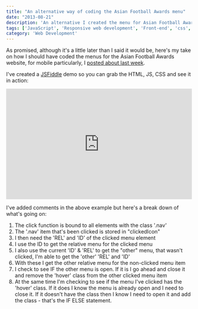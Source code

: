 ```yaml
---
title: "An alternative way of coding the Asian Football Awards menu"
date: "2013-08-21"
description: 'An alternative I created the menu for Asian Football Awards website'
tags: ['JavaScript', 'Responsive web development', 'Front-end', 'css', 'html']
category: 'Web Development'
---
```


As promised, although it's a little later than I said it would be, here's my take on how I should have coded the menus for the Asian Football Awards website, for mobile particularly, I [posted about last week](animated-menu).

I've created a [JSFiddle](https://jsfiddle.net/scriptedpixels/LtCk7) demo so you can grab the HTML, JS, CSS and see it in action:

<iframe width="100%" height="300" src="https://jsfiddle.net/scriptedpixels/LtCk7/embedded/result,js,html,css/" allowfullscreen="allowfullscreen" frameborder="0"></iframe>

I've added comments in the above example but here's a break down of what's going on:

1. The click function is bound to all elements with the class '.nav'
2. The '.nav' item that's been clicked is stored in "clickedIcon"
3. I then need the 'REL' and 'ID' of the clicked menu element
4. I use the ID to get the relative menu for the clicked menu
5. I also use the current 'ID' & 'REL' to get the "other" menu, that wasn't clicked, I'm able to get the 'other' 'REL' and 'ID'
6. With these I get the other relative menu for the non-clicked menu item
7. I check to see IF the other menu is open. If it is I go ahead and close it and remove the 'hover' class from the other clicked menu item
8. At the same time I'm checking to see if the menu I've clicked has the 'hover' class. If it does I know the menu is already open and I need to close it. If it doesn't have the class then I know I need to open it and add the class - that's the IF ELSE statement.
